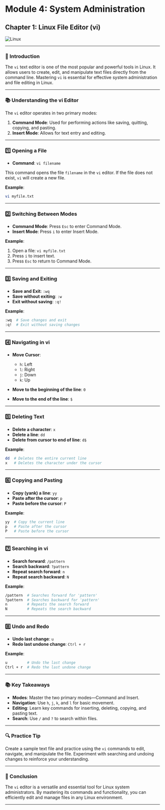 # **Module 4: System Administration**

## **Chapter 1: Linux File Editor (vi)**

![Linux](https://img.shields.io/badge/Linux-File_Editor-green)

---

### **🔑 Introduction**
The `vi` text editor is one of the most popular and powerful tools in Linux. It allows users to create, edit, and manipulate text files directly from the command line. Mastering `vi` is essential for effective system administration and file editing in Linux.

---

### **📚 Understanding the vi Editor**

The `vi` editor operates in two primary modes:

1. **Command Mode**: Used for performing actions like saving, quitting, copying, and pasting.
2. **Insert Mode**: Allows for text entry and editing.

---

### **1️⃣ Opening a File**

- **Command**: `vi filename`

This command opens the file `filename` in the `vi` editor. If the file does not exist, `vi` will create a new file.

**Example**:
```bash
vi myfile.txt
```

---

### **2️⃣ Switching Between Modes**

- **Command Mode**: Press `Esc` to enter Command Mode.
- **Insert Mode**: Press `i` to enter Insert Mode.

**Example**:
1. Open a file: `vi myfile.txt`
2. Press `i` to insert text.
3. Press `Esc` to return to Command Mode.

---

### **3️⃣ Saving and Exiting**

- **Save and Exit**: `:wq`
- **Save without exiting**: `:w`
- **Exit without saving**: `:q!`

**Example**:
```bash
:wq  # Save changes and exit
:q!  # Exit without saving changes
```

---

### **4️⃣ Navigating in vi**

- **Move Cursor**:
  - `h`: Left
  - `l`: Right
  - `j`: Down
  - `k`: Up

- **Move to the beginning of the line**: `0`
- **Move to the end of the line**: `$`

---

### **5️⃣ Deleting Text**

- **Delete a character**: `x`
- **Delete a line**: `dd`
- **Delete from cursor to end of line**: `d$`

**Example**:
```bash
dd  # Deletes the entire current line
x   # Deletes the character under the cursor
```

---

### **6️⃣ Copying and Pasting**

- **Copy (yank) a line**: `yy`
- **Paste after the cursor**: `p`
- **Paste before the cursor**: `P`

**Example**:
```bash
yy  # Copy the current line
p   # Paste after the cursor
P   # Paste before the cursor
```

---

### **7️⃣ Searching in vi**

- **Search forward**: `/pattern`
- **Search backward**: `?pattern`
- **Repeat search forward**: `n`
- **Repeat search backward**: `N`

**Example**:
```bash
/pattern  # Searches forward for 'pattern'
?pattern  # Searches backward for 'pattern'
n         # Repeats the search forward
N         # Repeats the search backward
```

---

### **8️⃣ Undo and Redo**

- **Undo last change**: `u`
- **Redo last undone change**: `Ctrl + r`

**Example**:
```bash
u         # Undo the last change
Ctrl + r  # Redo the last undone change
```

---

### **📚 Key Takeaways**

- **Modes**: Master the two primary modes—Command and Insert.
- **Navigation**: Use `h`, `j`, `k`, and `l` for basic movement.
- **Editing**: Learn key commands for inserting, deleting, copying, and pasting text.
- **Search**: Use `/` and `?` to search within files.

---

### **🔍 Practice Tip**

Create a sample text file and practice using the `vi` commands to edit, navigate, and manipulate the file. Experiment with searching and undoing changes to reinforce your understanding.

---

### **🐛 Conclusion**

The `vi` editor is a versatile and essential tool for Linux system administrators. By mastering its commands and functionality, you can efficiently edit and manage files in any Linux environment.

---
